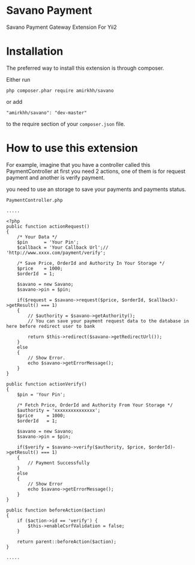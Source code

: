 Savano Payment
================
Savano Payment Gateway Extension For Yii2

Installation
==============
The preferred way to install this extension is through composer.

Either run
```
php composer.phar require amirkhh/savano
```
or add
```
"amirkhh/savano": "dev-master"
```
to the require section of your ``composer.json`` file.
    
How to use this extension
=========================
For example, imagine that you have a controller called this PaymentController at first you need 2 actions,
one of them is for request payment and another is verify payment.

you need to use an storage to save your payments and payments status.

``PaymentController.php``
```
..... 

<?php
public function actionRequest()
{
    /* Your Data */
    $pin      = 'Your Pin';
    $callback = 'Your Callback Url';// 'http://www.xxxx.com/payment/verify';

    /* Save Price, OrderId and Authority In Your Storage */
    $price    = 1000;
    $orderId  = 1;

    $savano = new Savano;
    $savano->pin = $pin;

    if($request = $savano->request($price, $orderId, $callback)->getResult() === 1)
    {
        // $authority = $savano->getAuthority();
        // You can save your payment request data to the database in here before redirect user to bank

        return $this->redirect($savano->getRedirectUrl());
    }
    else
    {
        // Show Error.
        echo $savano->getErrorMessage();
    }
}

public function actionVerify()
{
    $pin = 'Your Pin';

    /* Fetch Price, OrderId and Authority From Your Storage */
    $authority = 'xxxxxxxxxxxxxxx';
    $price     = 1000;
    $orderId   = 1;

    $savano = new Savano;
    $savano->pin = $pin;

    if($verify = $savano->verify($authority, $price, $orderId)->getResult() === 1)
    {
        // Payment Successfully
    }
    else
    {
        // Show Error
        echo $savano->getErrorMessage();
    }
}

public function beforeAction($action)
{
    if ($action->id == 'verify') {
        $this->enableCsrfValidation = false;
    }

    return parent::beforeAction($action);
}

.....
```
